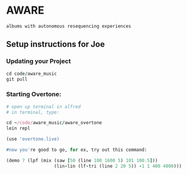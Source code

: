 # AWARE

`albums with autonomous resequencing experiences`

## Setup instructions for Joe

### Updating your Project

```ruby
cd code/aware_music
git pull
```

### Starting Overtone:

```ruby 
# open up terminal in alfred
# in terminal, type:

cd ~/code/aware_music/aware_overtone
lein repl

(use 'overtone.live)

#now you're good to go, for ex, try out this command:

(demo 7 (lpf (mix (saw [50 (line 100 1600 5) 101 100.5]))
                  (lin-lin (lf-tri (line 2 20 5)) -1 1 400 4000)))
```
